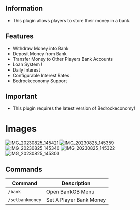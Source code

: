 ## Information 
 - This plugin allows players to store their money in a bank.
 
## Features 
 - Withdraw Money into Bank
 - Deposit Money from Bank
 - Transfer Money to Other Players Bank Accounts
 - Loan System !
 - Daily Interest
 - Configurable Interest Rates
 - Bedrockeconomy Support

## Important
- This plugin requires the latest version of Bedrockeconomy!

# Images
![IMG_20230825_145421](https://github.com/GabBiswajit/BankGB/assets/121815367/b111726b-9f71-4b29-a763-234264db2cf2)
![IMG_20230825_145359](https://github.com/GabBiswajit/BankGB/assets/121815367/766e794a-1066-4c64-9aa5-00fe881d0ed3)
![IMG_20230825_145340](https://github.com/GabBiswajit/BankGB/assets/121815367/a10df699-f7d6-48d8-a3f8-3406f28cc994)
![IMG_20230825_145322](https://github.com/GabBiswajit/BankGB/assets/121815367/1ef0c37a-7c1e-417d-bdf2-07f4714f209b)
![IMG_20230825_145303](https://github.com/GabBiswajit/BankGB/assets/121815367/13d69740-91c3-45a6-9292-d8c9385c7bc4)

## Commands
|**Command**|**Description**|
|-----------|---------------|
|`/bank`|Open BankGB Menu|
|`/setbankmoney`|Set A Player Bank Money|
